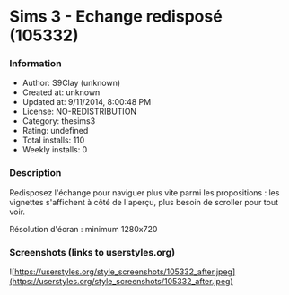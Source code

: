 # Sims 3 - Echange redisposé (105332)

### Information
- Author: S9Clay (unknown)
- Created at: unknown
- Updated at: 9/11/2014, 8:00:48 PM
- License: NO-REDISTRIBUTION
- Category: thesims3
- Rating: undefined
- Total installs: 110
- Weekly installs: 0


### Description
Redisposez l'échange pour naviguer plus vite parmi les propositions : les vignettes s'affichent à côté de l'aperçu, plus besoin de scroller pour tout voir.

Résolution d'écran : minimum 1280x720


### Screenshots (links to userstyles.org)
![https://userstyles.org/style_screenshots/105332_after.jpeg](https://userstyles.org/style_screenshots/105332_after.jpeg)


